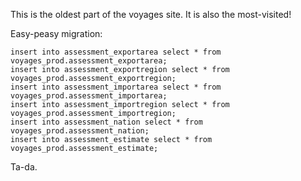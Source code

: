 This is the oldest part of the voyages site. It is also the most-visited!

Easy-peasy migration:

	insert into assessment_exportarea select * from voyages_prod.assessment_exportarea;
	insert into assessment_exportregion select * from voyages_prod.assessment_exportregion;
	insert into assessment_importarea select * from voyages_prod.assessment_importarea;
	insert into assessment_importregion select * from voyages_prod.assessment_importregion;
	insert into assessment_nation select * from voyages_prod.assessment_nation;
	insert into assessment_estimate select * from voyages_prod.assessment_estimate;
	
Ta-da.